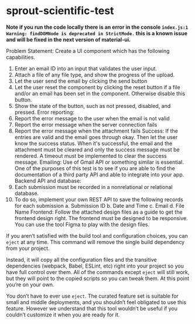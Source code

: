 # sprout-scientific-test

**Note if you run the code locally there is an error in the console `index.js:1 Warning: findDOMNode is deprecated in StrictMode.` this is a known issue and will be fixed in the next version of material-ui.**

Problem Statement:
Create a UI component which has the following capabilities.
1. Enter an email ID into an input that validates the user input.
2. Attach a file of any file type, and show the progress of the upload.
3. Let the user send the email by clicking the send button
4. Let the user reset the component by clicking the reset button if a file and/or an email has
been set in the component. Otherwise disable this button.
5. Show the state of the button, such as not pressed, disabled, and pressed.
Error reporting:
1. Report the error message to the user when the email is not valid
2. Report the error message when the server connection fails
3. Report the error message when the attachment fails
Success:
If the entries are valid and the email goes through okay. Then let the user know the success
status. When it's successful, the email and the attachment must be cleared and only the
success message must be rendered. A timeout must be implemented to clear the success
message.
Emailing:
Use of Gmail API or something similar is essential. One of the purposes of this test is to see if
you are able to find the documentation of a third party API and able to integrate into your app.
Backend API and database:
1. Each submission must be recorded in a nonrelational or relational database.
2. To do so, implement your own REST API to save the following records for each
submission
a. Submission ID
b. Date and Time
c. Email
d. File Name
Frontend:
Follow the attached design files as a guide to get the frontend design right. The frontend must
be designed to be responsive. You can use the tool Figma to play with the design files.

If you aren’t satisfied with the build tool and configuration choices, you can `eject` at any time. This command will remove the single build dependency from your project.

Instead, it will copy all the configuration files and the transitive dependencies (webpack, Babel, ESLint, etc) right into your project so you have full control over them. All of the commands except `eject` will still work, but they will point to the copied scripts so you can tweak them. At this point you’re on your own.

You don’t have to ever use `eject`. The curated feature set is suitable for small and middle deployments, and you shouldn’t feel obligated to use this feature. However we understand that this tool wouldn’t be useful if you couldn’t customize it when you are ready for it.

